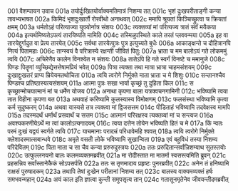 001	वैशम्पायन उवाच
001a	तयोर्दुःखितयोर्वाक्यमतिमात्रं निशम्य तत्
001c	भृशं दुःखपरीताङ्गी कन्या तावभ्यभाषत
002a	किमिदं भृशदुःखार्तौ रोरवीथो अनाथवत्
002c	ममापि श्रूयतां किञ्चिच्छ्रुत्वा च क्रियतां क्षमम्
003a	धर्मतोऽहं परित्याज्या युवयोर्नात्र संशयः
003c	त्यक्तव्यां मां परित्यज्य त्रातं सर्वं मयैकया
004a	इत्यर्थमिष्यतेऽपत्यं तारयिष्यति मामिति
004c	तस्मिन्नुपस्थिते काले तरतं प्लववन्मया
005a	इह वा तारयेद्दुर्गादुत वा प्रेत्य तारयेत्
005c	सर्वथा तारयेत्पुत्रः पुत्र इत्युच्यते बुधैः
006a	आकाङ्क्षन्ते च दौहित्रानपि नित्यं पितामहाः
006c	तान्स्वयं वै परित्रास्ये रक्षन्ती जीवितं पितुः
007a	भ्राता च मम बालोऽयं गते लोकममुं त्वयि
007c	अचिरेणैव कालेन विनश्येत न संशयः
008a	तातेऽपि हि गते स्वर्गं विनष्टे च ममानुजे
008c	पिण्डः पितॄणां व्युच्छिद्येत्तत्तेषामप्रियं भवेत्
009a	पित्रा त्यक्ता तथा मात्रा भ्रात्रा चाहमसंशयम्
009c	दुःखाद्दुःखतरं प्राप्य म्रियेयमतथोचिता
010a	त्वयि त्वरोगे निर्मुक्ते माता भ्राता च मे शिशुः
010c	सन्तानश्चैव पिण्डश्च प्रतिष्ठास्यत्यसंशयम्
011a	आत्मा पुत्रः सखा भार्या कृच्छ्रं तु दुहिता किल
011c	स कृच्छ्रान्मोचयात्मानं मां च धर्मेण योजय
012a	अनाथा कृपणा बाला यत्रक्वचनगामिनी
012c	भविष्यामि त्वया तात विहीना कृपणा बत
013a	अथवाहं करिष्यामि कुलस्यास्य विमोक्षणम्
013c	फलसंस्था भविष्यामि कृत्वा कर्म सुदुष्करम्
014a	अथवा यास्यसे तत्र त्यक्त्वा मां द्विजसत्तम
014c	पीडिताहं भविष्यामि तदवेक्षस्व मामपि
015a	तदस्मदर्थं धर्मार्थं प्रसवार्थं च सत्तम
015c	आत्मानं परिरक्षस्व त्यक्तव्यां मां च सन्त्यज
016a	अवश्यकरणीयेऽर्थे मा त्वां कालोऽत्यगादयम्
016c	त्वया दत्तेन तोयेन भविष्यति हितं च मे
017a	किं न्वतः परमं दुःखं यद्वयं स्वर्गते त्वयि
017c	याचमानाः परादन्नं परिधावेमहि श्ववत्
018a	त्वयि त्वरोगे निर्मुक्ते क्लेशादस्मात्सबान्धवे
018c	अमृते वसती लोके भविष्यामि सुखान्विता
019a	एवं बहुविधं तस्या निशम्य परिदेवितम्
019c	पिता माता च सा चैव कन्या प्ररुरुदुस्त्रयः
020a	ततः प्ररुदितान्सर्वान्निशम्याथ सुतस्तयोः
020c	उत्फुल्लनयनो बालः कलमव्यक्तमब्रवीत्
021a	मा रोदीस्तात मा मातर्मा स्वसस्त्वमिति ब्रुवन्
021c	प्रहसन्निव सर्वांस्तानेकैकं सोऽपसर्पति
022a	ततः स तृणमादाय प्रहृष्टः पुनरब्रवीत्
022c	अनेन तं हनिष्यामि राक्षसं पुरुषादकम्
023a	तथापि तेषां दुःखेन परीतानां निशम्य तत्
023c	बालस्य वाक्यमव्यक्तं हर्षः समभवन्महान्
024a	अयं काल इति ज्ञात्वा कुन्ती समुपसृत्य तान्
024c	गतासूनमृतेनेव जीवयन्तीदमब्रवीत्
